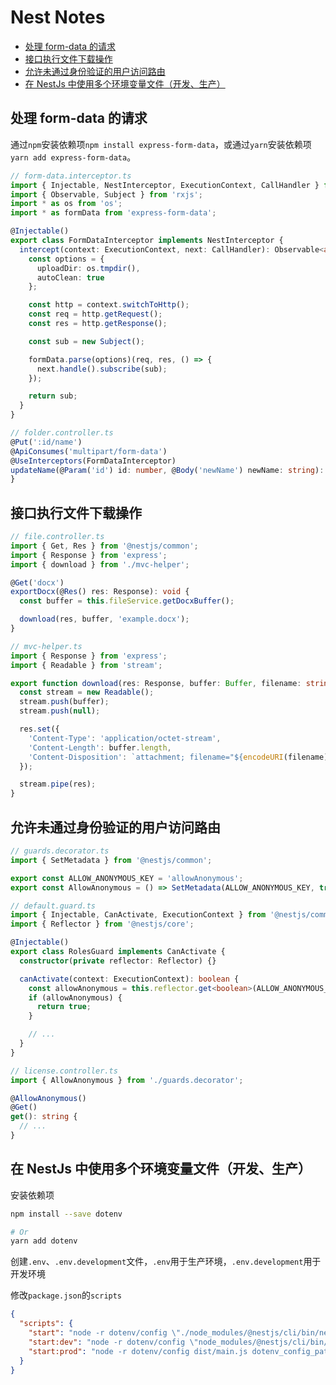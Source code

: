 # Nest Notes

- [处理 form-data 的请求](#处理-form-data-的请求)
- [接口执行文件下载操作](#接口执行文件下载操作)
- [允许未通过身份验证的用户访问路由](#允许未通过身份验证的用户访问路由)
- [在 NestJs 中使用多个环境变量文件（开发、生产）](#在-nestjs-中使用多个环境变量文件（开发、生产）)

## 处理 form-data 的请求

通过`npm`安装依赖项`npm install express-form-data`，或通过`yarn`安装依赖项`yarn add express-form-data`。

```ts
// form-data.interceptor.ts
import { Injectable, NestInterceptor, ExecutionContext, CallHandler } from '@nestjs/common';
import { Observable, Subject } from 'rxjs';
import * as os from 'os';
import * as formData from 'express-form-data';

@Injectable()
export class FormDataInterceptor implements NestInterceptor {
  intercept(context: ExecutionContext, next: CallHandler): Observable<any> {
    const options = {
      uploadDir: os.tmpdir(),
      autoClean: true
    };

    const http = context.switchToHttp();
    const req = http.getRequest();
    const res = http.getResponse();

    const sub = new Subject();

    formData.parse(options)(req, res, () => {
      next.handle().subscribe(sub);
    });

    return sub;
  }
}

// folder.controller.ts
@Put(':id/name')
@ApiConsumes('multipart/form-data')
@UseInterceptors(FormDataInterceptor)
updateName(@Param('id') id: number, @Body('newName') newName: string): FolderDTO {
}
```

## 接口执行文件下载操作

```ts
// file.controller.ts
import { Get, Res } from '@nestjs/common';
import { Response } from 'express';
import { download } from './mvc-helper';

@Get('docx')
exportDocx(@Res() res: Response): void {
  const buffer = this.fileService.getDocxBuffer();

  download(res, buffer, 'example.docx');
}

// mvc-helper.ts
import { Response } from 'express';
import { Readable } from 'stream';

export function download(res: Response, buffer: Buffer, filename: string): void {
  const stream = new Readable();
  stream.push(buffer);
  stream.push(null);

  res.set({
    'Content-Type': 'application/octet-stream',
    'Content-Length': buffer.length,
    'Content-Disposition': `attachment; filename="${encodeURI(filename)}"`, // 指定下载的文件名称
  });

  stream.pipe(res);
}
```

## 允许未通过身份验证的用户访问路由

```ts
// guards.decorator.ts
import { SetMetadata } from '@nestjs/common';

export const ALLOW_ANONYMOUS_KEY = 'allowAnonymous';
export const AllowAnonymous = () => SetMetadata(ALLOW_ANONYMOUS_KEY, true);

// default.guard.ts
import { Injectable, CanActivate, ExecutionContext } from '@nestjs/common';
import { Reflector } from '@nestjs/core';

@Injectable()
export class RolesGuard implements CanActivate {
  constructor(private reflector: Reflector) {}

  canActivate(context: ExecutionContext): boolean {
    const allowAnonymous = this.reflector.get<boolean>(ALLOW_ANONYMOUS_KEY, context.getHandler());
    if (allowAnonymous) {
      return true;
    }

    // ...
  }
}

// license.controller.ts
import { AllowAnonymous } from './guards.decorator';

@AllowAnonymous()
@Get()
get(): string {
  // ...
}
```

## 在 NestJs 中使用多个环境变量文件（开发、生产）

安装依赖项

```bash
npm install --save dotenv

# Or
yarn add dotenv
```

创建`.env`、`.env.development`文件，`.env`用于生产环境，`.env.development`用于开发环境

修改`package.json`的`scripts`

```json
{
  "scripts": {
    "start": "node -r dotenv/config \"./node_modules/@nestjs/cli/bin/nest.js\" start dotenv_config_path=.env.development",
    "start:dev": "node -r dotenv/config \"node_modules/@nestjs/cli/bin/nest.js\" start --watch dotenv_config_path=.env.development",
    "start:prod": "node -r dotenv/config dist/main.js dotenv_config_path=.env"
  }
}
```
